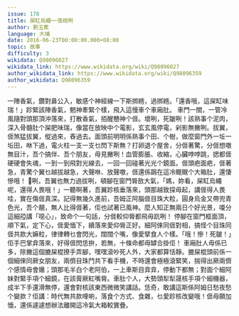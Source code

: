 ```yaml
---
issue: 178
title: 屎缸烏蠅──落綹咧
author: 劉玉蕉
language: 大埔
date: 2016-06-23T00:00:00.000+08:00
topic: 故事
difficulty: 3
wikidata: Q98096027
wikidata_link: https://www.wikidata.org/wiki/Q98096027
author_wikidata_link: https://www.wikidata.org/wiki/Q98096359
author_wikidata: Q98096359
---
```

一陣香氣，鑽對鼻公入，敏感个神經線一下斯挷緪，過挷緪。「還香哦，這屎缸味瑞！」跈緊該陣香氣，魍神牽緊个樣，飛入這慢車个車廂肚。
車門一關，一管冷風隨對頭那頂沖落來，打散香氣，𢫦醒戇神个𠊎。壞咧，死皺咧！該熟事个泥肉，深入骨髓肚个屎肥味瑞，像當在放映中个電影，玄玄風停電，剁影無撇咧。拔翼，𠊎煞猛拔翼，傱過來，舂過去。面頭前明明係熟事个田、个樹，做麼窗門外一坵一坵田，咻下過，電火柱一支一支乜閃下斯無？打卵退个屋舍，分𠊎著驚，分𠊎想噭無目汁，吾个搞伴、吾个朋友，毋見撇咧！血管膨脹、收縮，心臟哱哱跳，揌都𠊎硬硬會失魂，一到一到飛對光線去，一回一回碰著光光个鏡面。𠊎頭疤面疤，𠊎著急，青驚个翼乜越拔越急，大聲咻、放聲噭，𠊎還係跼在這冷颼颼个大箱肚，還悽慘哦！
𤸁咧，吾翼也無力過拔咧，頓腳在窗門脣敨大氣，「媽，妳看，屎缸烏蠅呢，還得人畏哦！」一聽啊著，吾翼跈核垂落來，頭那越致探毋起，講𠊎得人畏哇，實在傷𠊎真深。記得無幾久進前，吾姆正阿腦𠊎目珠大粒，圓身烏金又帶兜青色光，吾个靚，無人比得𠊎著，佢也試著已風神。麼人知正無兩日个好光景，嗄分這細孲講「噁心」，致命个一句話，分𠊎較仰脣都飛毋䟘咧！
停腳在窗門框面頂，順下氣，定下心，𠊎愛愐下，續落來愛仰脣正好。細阿倈同𠊎對相，搞怪个目珠同𠊎共款大嫲粒，律律轉乜會閃光，闊闊个嘴，像愛擘食人个樣。「哦！慘！死皺！」佢手巴掌弇落來，好得𠊎閃恁拚，若無，十條命都毋罅合掛佢！
車廂肚人毋係已多，除撇這個摝屎棍撩手弄腳，嘿嘿滾吵死人外，大家都算恬靜。摝屎棍頭前係一個細倈同厥女朋友，兩儕目珠鬥共下看手機，不時還會極極滾緊笑，揣得出厥兩儕个感情毋會㜮；頭那毛半白个老阿伯，一上車斯目弇弇，停動下都無；對面个細阿妹對緊手項个細鏡，在該膏厥紅嘴脣。車肚个人，大勢頭犁犁晟核手項个細機器，成半下手還滑無停，還會對核該東西微微笑講話。恁奇，敢講這斯係阿姆日愁夜愁个變款？佢講：時代無共款哩喲，落食个方式、食雜，乜愛跈核改變哦！𠊎毋願加愐，還係遽遽想辦法離開這冷氣大箱較實疊。
